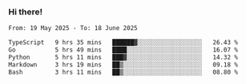 ### Hi there!

<!--START_SECTION:waka-->

```txt
From: 19 May 2025 - To: 18 June 2025

TypeScript   9 hrs 35 mins   ██████▓░░░░░░░░░░░░░░░░░░   26.43 %
Go           5 hrs 49 mins   ████░░░░░░░░░░░░░░░░░░░░░   16.07 %
Python       5 hrs 11 mins   ███▓░░░░░░░░░░░░░░░░░░░░░   14.32 %
Markdown     3 hrs 19 mins   ██▒░░░░░░░░░░░░░░░░░░░░░░   09.18 %
Bash         3 hrs 11 mins   ██▒░░░░░░░░░░░░░░░░░░░░░░   08.80 %
```

<!--END_SECTION:waka-->
